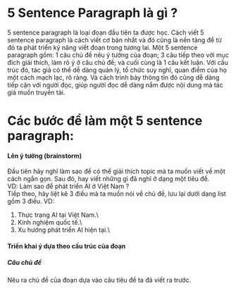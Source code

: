 # 5 Sentence Paragraph là gì ?
5 sentence paragraph là loại đoạn đầu tiên ta được học. Cách viết 5 sentence paragraph là cách viết cơ bản nhất và đó cũng là nền tảng để từ đó ta phát triển kỹ năng viết đoạn trong tương lai. Một 5 sentence paragraph gồm: 1 câu chủ đề nêu ý tưởng của đoạn; 3 câu tiếp theo với mục đích giải thích, làm rõ ý ở câu chủ đề; và cuối cùng là 1 câu kết luận. Với cấu trúc đó, tác giả có thể dễ dàng quản lý, tổ chức suy nghĩ, quan điểm của họ một cách mạch lạc, rõ ràng. Và cách trình bày thông tin đó cũng dễ dàng tiếp cận với người đọc, giúp người đọc dễ dàng nắm được nội dung mà tác giả muốn truyền tải.
# Các bước để làm một 5 sentence paragraph:
#### Lên ý tưởng (brainstorm)
Đầu tiên hãy nghĩ làm sao để có thể giải thích topic mà ta muốn viết về một cách ngắn gọn. Sau đó, hay viết những gì đã nghĩ ở dạng một tiêu đề.\
VD: Làm sao để phát triển AI ở Việt Nam ?\
Tiếp theo, hãy liệt kê 3 điều mà ta muốn nói về chủ đề, lưu lại dưới dạng list gồm 3 điều.
VD:
1. Thực trạng AI tại Việt Nam.\
2. Kinh nghiệm quốc tế.\
3. Xu hướng phát triển AI hiện tại.\
#### Triển khai ý dựa theo cấu trúc của đoạn
##### Câu chủ đề 
Nêu ra chủ đề của đoạn dựa vào câu tiêu đề ta đã viết ra trước. 

